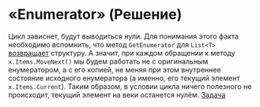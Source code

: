 # «Enumerator» (Решение)
Цикл зависнет, будут выводиться нули. Для понимания этого факта необходимо вспомнить, что метод `GetEnumerator` для `List<T>` [возвращает](http://msdn.microsoft.com/en-us/library/x854yt9s.aspx) структуру. А значит, при каждом обращении к методу `x.Items.MoveNext()` мы будем работать не с оригинальным енумератором, а с его копией, не меняя при этом внутреннее состояние исходного енумератора (а именно, его текущий элемент `x.Items.Current`). Таким образом, в условии цикла ничего полезного не происходит, текущий элемент на веки останется нулём.
[Задача](./Enumerator-Q.md)

